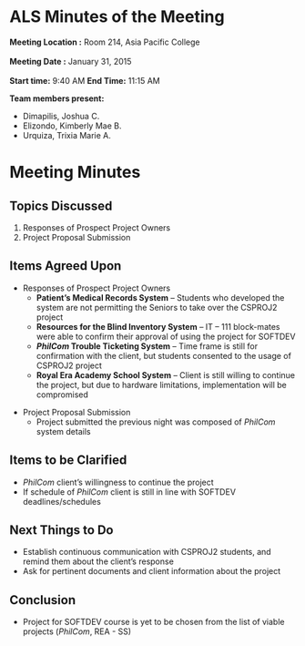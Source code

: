 # ALS Minutes of the Meeting #

**Meeting Location :** Room 214, Asia Pacific College <br> <br>
<b>Meeting  Date :</b> January 31, 2015 <br> <br>
<b>Start time:</b> 9:40 AM <b>End Time:</b> 11:15 AM <br>

<b>Team members present:</b>
<ul><li>Dimapilis, Joshua C.<br>
</li><li>Elizondo, Kimberly Mae B.<br>
</li><li>Urquiza, Trixia Marie A.</li></ul>

<h1>Meeting Minutes</h1>

<h2>Topics Discussed</h2>

<ol><li>Responses of Prospect Project Owners<br>
</li><li>Project Proposal Submission</li></ol>

<h2>Items Agreed Upon</h2>

<ul><li>Responses of Prospect Project Owners<br>
<ul><li><b>Patient’s Medical Records System</b> – Students who developed the system are not permitting the Seniors to take over the CSPROJ2 project<br>
</li><li><b>Resources for the Blind Inventory System</b> – IT – 111 block-mates were able to confirm their approval of using the project for SOFTDEV<br>
</li><li><b><i>PhilCom</i> Trouble Ticketing System</b> – Time frame is still for confirmation with the client, but students consented to the usage of CSPROJ2 project<br>
</li><li><b>Royal Era Academy School System</b> – Client is still willing to continue the project, but due to hardware limitations, implementation will be compromised</li></ul></li></ul>

<ul><li>Project Proposal Submission<br>
<ul><li>Project submitted the previous night was composed of <i>PhilCom</i> system details</li></ul></li></ul>

<h2>Items to be Clarified</h2>

<ul><li><i>PhilCom</i> client’s willingness to continue the project<br>
</li><li>If schedule of <i>PhilCom</i> client is still in line with SOFTDEV deadlines/schedules</li></ul>

<h2>Next Things to Do</h2>

<ul><li>Establish continuous communication with CSPROJ2 students, and remind them about the client’s response<br>
</li><li>Ask for pertinent documents and client information about the project</li></ul>

<h2>Conclusion</h2>

<ul><li>Project for SOFTDEV course is yet to be chosen from the list of viable projects (<i>PhilCom</i>, REA - SS)